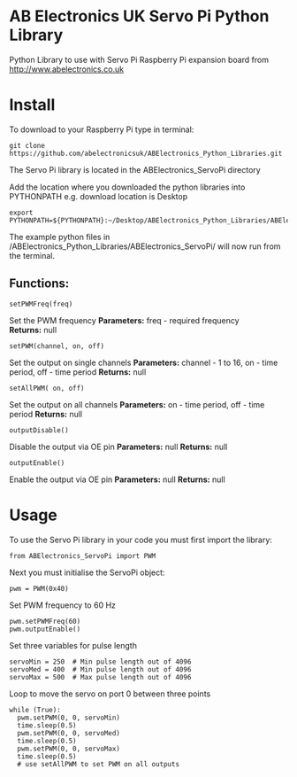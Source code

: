AB Electronics UK Servo Pi Python Library
=====

Python Library to use with Servo Pi Raspberry Pi expansion board from http://www.abelectronics.co.uk

Install
====

To download to your Raspberry Pi type in terminal: 

```
git clone https://github.com/abelectronicsuk/ABElectronics_Python_Libraries.git
```
The Servo Pi library is located in the ABElectronics_ServoPi directory

Add the location where you downloaded the python libraries into PYTHONPATH e.g. download location is Desktop
```
export PYTHONPATH=${PYTHONPATH}:~/Desktop/ABElectronics_Python_Libraries/ABElectronics_ServoPi/
```

The example python files in /ABElectronics_Python_Libraries/ABElectronics_ServoPi/ will now run from the terminal.

Functions:
----------

```
setPWMFreq(freq) 
```
Set the PWM frequency
**Parameters:** freq - required frequency  
**Returns:** null

```
setPWM(channel, on, off) 
```
Set the output on single channels
**Parameters:** channel - 1 to 16, on - time period, off - time period
**Returns:** null


```
setAllPWM( on, off) 
```
Set the output on all channels
**Parameters:** on - time period, off - time period
**Returns:** null

```
outputDisable()
```
Disable the output via OE pin
**Parameters:** null
**Returns:** null

```
outputEnable()
```
Enable the output via OE pin
**Parameters:** null
**Returns:** null

Usage
====

To use the Servo Pi library in your code you must first import the library:
```
from ABElectronics_ServoPi import PWM
```
Next you must initialise the ServoPi object:
```
pwm = PWM(0x40)
```
Set PWM frequency to 60 Hz
```
pwm.setPWMFreq(60)                        
pwm.outputEnable()
```
Set three variables for pulse length
```
servoMin = 250  # Min pulse length out of 4096
servoMed = 400  # Min pulse length out of 4096
servoMax = 500  # Max pulse length out of 4096
```
Loop to move the servo on port 0 between three points
```
while (True):
  pwm.setPWM(0, 0, servoMin)
  time.sleep(0.5)
  pwm.setPWM(0, 0, servoMed)
  time.sleep(0.5)
  pwm.setPWM(0, 0, servoMax)
  time.sleep(0.5)
  # use setAllPWM to set PWM on all outputs
```

